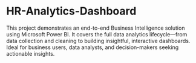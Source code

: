 # HR-Analytics-Dashboard
This project demonstrates an end-to-end Business Intelligence solution using Microsoft Power BI. It covers the full data analytics lifecycle—from data collection and cleaning to building insightful, interactive dashboards. Ideal for business users, data analysts, and decision-makers seeking actionable insights.
